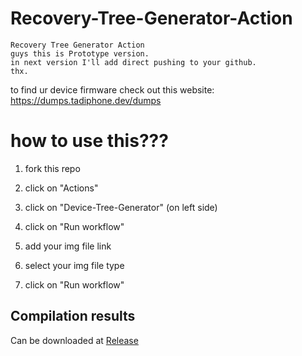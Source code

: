 # Recovery-Tree-Generator-Action
```
Recovery Tree Generator Action
guys this is Prototype version.
in next version I'll add direct pushing to your github.
thx.
```

to find ur device firmware check out this website: https://dumps.tadiphone.dev/dumps

# how to use this???

1) fork this repo

2) click on "Actions"

3) click on "Device-Tree-Generator" (on left side)

4) click on "Run workflow"

5) add your img file link

6) select your img file type

7) click on "Run workflow"

## Compilation results
Can be downloaded at [Release](../../releases)
